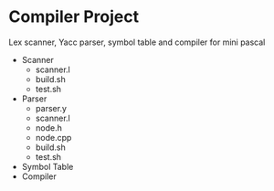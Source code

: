 # Compiler Project
Lex scanner, Yacc parser, symbol table and compiler for mini pascal

* Scanner
  * scanner.l
  * build.sh
  * test.sh
* Parser
  * parser.y
  * scanner.l
  * node.h
  * node.cpp
  * build.sh
  * test.sh
* Symbol Table
* Compiler
